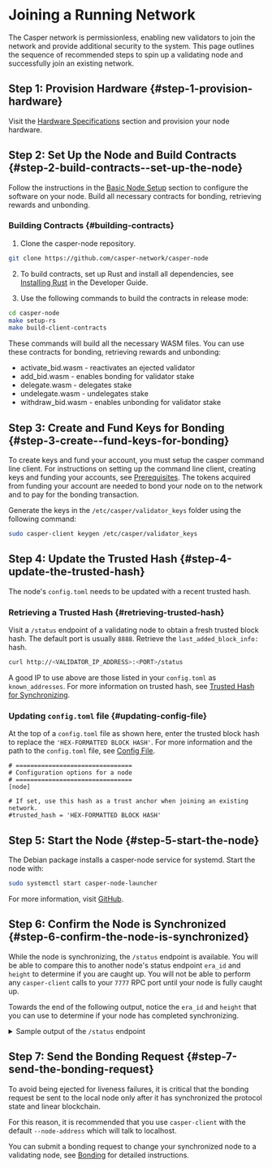 # Joining a Running Network

The Casper network is permissionless, enabling new validators to join the network and provide additional security to the system. This page outlines the sequence of recommended steps to spin up a validating node and successfully join an existing network.

## Step 1: Provision Hardware {#step-1-provision-hardware}

Visit the [Hardware Specifications](hardware.md) section and provision your node hardware.

## Step 2: Set Up the Node and Build Contracts {#step-2-build-contracts--set-up-the-node}

Follow the instructions in the [Basic Node Setup](setup.md) section to configure the software on your node. Build all necessary contracts for bonding, retrieving rewards and unbonding.

### Building Contracts {#building-contracts}
1. Clone the casper-node repository. 

```bash
git clone https://github.com/casper-network/casper-node
```
2. To build contracts, set up Rust and install all dependencies, see [Installing Rust](../dapp-dev-guide/getting-started.md#installing-rust) in the Developer Guide.

3. Use the following commands to build the contracts in release mode:

```bash
cd casper-node
make setup-rs
make build-client-contracts
```

These commands will build all the necessary WASM files. You can use these contracts for bonding, retrieving rewards and unbonding:
- activate_bid.wasm - reactivates an ejected validator
- add_bid.wasm - enables bonding for validator stake
- delegate.wasm - delegates stake
- undelegate.wasm - undelegates stake
- withdraw_bid.wasm - enables unbonding for validator stake

## Step 3: Create and Fund Keys for Bonding {#step-3-create--fund-keys-for-bonding}

To create keys and fund your account, you must setup the casper command line client. For instructions on setting up the command line client, creating keys and funding your accounts, see [Prerequisites](../workflow/setup.md). The tokens acquired from funding your account are needed to bond your node on to the network and to pay for the bonding transaction.

Generate the keys in the `/etc/casper/validator_keys` folder using the following command:

```bash
sudo casper-client keygen /etc/casper/validator_keys
```

## Step 4: Update the Trusted Hash {#step-4-update-the-trusted-hash}

The node's `config.toml` needs to be updated with a recent trusted hash. 

### Retrieving a Trusted Hash {#retrieving-trusted-hash}

Visit a `/status` endpoint of a validating node to obtain a fresh trusted block hash. The default port is usually `8888`. Retrieve the `last_added_block_info:` hash. 

```bash
curl http://<VALIDATOR_IP_ADDRESS>:<PORT>/status
```

A good IP to use above are those listed in your `config.toml` as `known_addresses`. For more information on trusted hash, see [Trusted Hash for Synchronizing](setup#trusted-hash-for-synchronizing).

### Updating `config.toml` file {#updating-config-file}

At the top of a `config.toml` file as shown here, enter the trusted block hash to replace the `'HEX-FORMATTED BLOCK HASH'`. For more information and the path to the `config.toml` file, see [Config File](setup#config-file).

```
# ================================
# Configuration options for a node
# ================================
[node]

# If set, use this hash as a trust anchor when joining an existing network.
#trusted_hash = 'HEX-FORMATTED BLOCK HASH'
```

## Step 5: Start the Node {#step-5-start-the-node}

The Debian package installs a casper-node service for systemd. Start the node with:

```bash
sudo systemctl start casper-node-launcher
```

For more information, visit [GitHub](https://github.com/casper-network/casper-node/tree/master/resources/production).

## Step 6: Confirm the Node is Synchronized {#step-6-confirm-the-node-is-synchronized}

While the node is synchronizing, the `/status` endpoint is available. You will be able to compare this to another node's status endpoint `era_id` and `height` to determine if you are caught up. You will not be able to perform any `casper-client` calls to your `7777` RPC port until your node is fully caught up.

Towards the end of the following output, notice the `era_id` and `height` that you can use to determine if your node has completed synchronizing.

<details>
<summary>Sample output of the <code>/status</code> endpoint</summary>

```json
  % Total    % Received % Xferd  Average Speed   Time    Time     Time  Current
                                 Dload  Upload   Total   Spent    Left  Speed
100 26619  100 26619    0     0  74772      0 --:--:-- --:--:-- --:--:-- 74772
{
  "api_version": "1.4.3",
  "chainspec_name": "casper-test",
  "starting_state_root_hash": "E2218B6BdB8137A178f242E9DE24ef5Db06af7925E8E4C65Fa82D41Df38F4576",
  "peers": [
    {
      "node_id": "tls:0097..b253",
      "address": "18.163.249.168:35000"
    },
    ...
    ...
    ...
    {
      "node_id": "tls:ff95..c014",
      "address": "93.186.201.14:35000"
    }
  ],
  "last_added_block_info": {
    "hash": "8280dE05cB34071f276fBE7c69a07Cb325ddd373f685877911238b614BdCC5b1",
    "timestamp": "2022-01-04T15:33:08.224Z",
    "era_id": 3240,
    "height": 430162,
    "state_root_hash": "EC4ff5c4D0a9021984b56e2b6DE4A57188101C24E09b765c3FEe740353690076",
    "creator": "01ACe6578907Bfe6EbA3a618e863bBE7274284C88e405E2857BE80DD094726a223"
  },
  "our_public_signing_key": "01Cb41eE07d1827e243588711D45040Fe46402Bf3901fb550AbfD08D1341700270",
  "round_length": null,
  "next_upgrade": null,
  "build_version": "1.4.3-a44bed1fd-casper-mainnet",
  "uptime": "25days 1h 48m 22s 47ms"
}
```
</details>

## Step 7: Send the Bonding Request {#step-7-send-the-bonding-request}

To avoid being ejected for liveness failures, it is critical that the bonding request be sent to the local node only after it has synchronized the protocol state and linear blockchain.

For this reason, it is recommended that you use `casper-client` with the default `--node-address` which will talk to localhost.

You can submit a bonding request to change your synchronized node to a validating node, see [Bonding](bonding.md) for detailed instructions.
